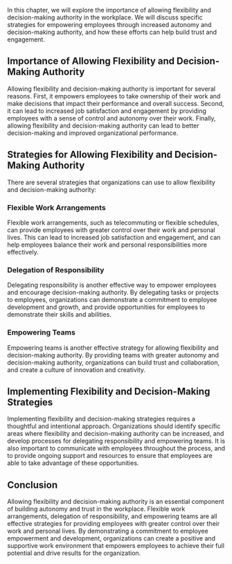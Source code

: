 
In this chapter, we will explore the importance of allowing flexibility and decision-making authority in the workplace. We will discuss specific strategies for empowering employees through increased autonomy and decision-making authority, and how these efforts can help build trust and engagement.

Importance of Allowing Flexibility and Decision-Making Authority
----------------------------------------------------------------

Allowing flexibility and decision-making authority is important for several reasons. First, it empowers employees to take ownership of their work and make decisions that impact their performance and overall success. Second, it can lead to increased job satisfaction and engagement by providing employees with a sense of control and autonomy over their work. Finally, allowing flexibility and decision-making authority can lead to better decision-making and improved organizational performance.

Strategies for Allowing Flexibility and Decision-Making Authority
-----------------------------------------------------------------

There are several strategies that organizations can use to allow flexibility and decision-making authority:

### Flexible Work Arrangements

Flexible work arrangements, such as telecommuting or flexible schedules, can provide employees with greater control over their work and personal lives. This can lead to increased job satisfaction and engagement, and can help employees balance their work and personal responsibilities more effectively.

### Delegation of Responsibility

Delegating responsibility is another effective way to empower employees and encourage decision-making authority. By delegating tasks or projects to employees, organizations can demonstrate a commitment to employee development and growth, and provide opportunities for employees to demonstrate their skills and abilities.

### Empowering Teams

Empowering teams is another effective strategy for allowing flexibility and decision-making authority. By providing teams with greater autonomy and decision-making authority, organizations can build trust and collaboration, and create a culture of innovation and creativity.

Implementing Flexibility and Decision-Making Strategies
-------------------------------------------------------

Implementing flexibility and decision-making strategies requires a thoughtful and intentional approach. Organizations should identify specific areas where flexibility and decision-making authority can be increased, and develop processes for delegating responsibility and empowering teams. It is also important to communicate with employees throughout the process, and to provide ongoing support and resources to ensure that employees are able to take advantage of these opportunities.

Conclusion
----------

Allowing flexibility and decision-making authority is an essential component of building autonomy and trust in the workplace. Flexible work arrangements, delegation of responsibility, and empowering teams are all effective strategies for providing employees with greater control over their work and personal lives. By demonstrating a commitment to employee empowerment and development, organizations can create a positive and supportive work environment that empowers employees to achieve their full potential and drive results for the organization.
